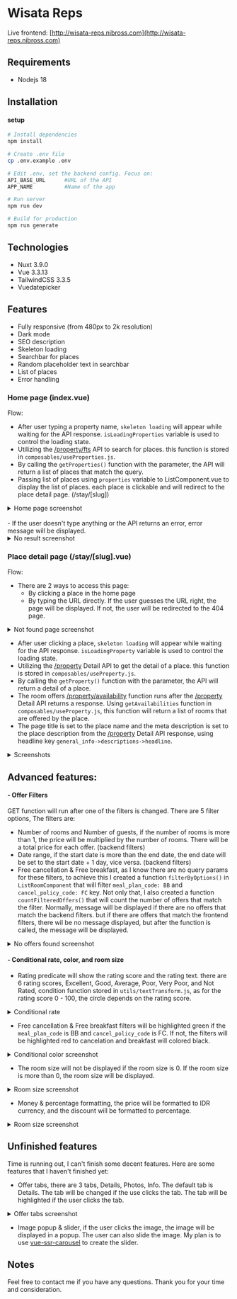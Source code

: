 # Wisata Reps

Live frontend: [http://wisata-reps.nibross.com](http://wisata-reps.nibross.com)

## Requirements

- Nodejs 18

## Installation

#### setup
```bash
# Install dependencies
npm install

# Create .env file
cp .env.example .env

# Edit .env, set the backend config. Focus on:
API_BASE_URL      #URL of the API
APP_NAME          #Name of the app

# Run server
npm run dev

# Build for production
npm run generate
```


## Technologies

- Nuxt 3.9.0
- Vue 3.3.13
- TailwindCSS 3.3.5
- Vuedatepicker

## Features

- Fully responsive (from 480px to 2k resolution)
- Dark mode
- SEO description
- Skeleton loading
- Searchbar for places
- Random placeholder text in searchbar
- List of places
- Error handling


### Home page (index.vue)

Flow:

- After user typing a property name, `skeleton loading` will appear while waiting for the API response. `isLoadingProperties` variable is used to control the loading state.
- Utilizing the [/property/fts](https://exterior-technical-test-api.vercel.app/property/fts?query=ibis+bandung) API to search for places. this function is stored in `composables/useProperties.js`.
- By calling the `getProperties()` function with the parameter, the API will return a list of places that match the query.
- Passing list of places using `properties` variable to ListComponent.vue to display the list of places. each place is clickable and will redirect to the place detail page. (/stay/[slug])

<details>

<summary>Home page screenshot</summary>
<img src="https://github.com/nibroos/wisata-reps/assets/73767596/fffa51fe-431c-4d67-8913-f430e33e9825/" />

</details>

<br>
- If the user doesn't type anything or the API returns an error, error message will be displayed.


<details>

<summary>No result screenshot</summary>
<img src="https://github.com/nibroos/wisata-reps/assets/73767596/f2732bfe-22ee-4e99-ab11-5eb2040260db/" />

</details>

### Place detail page (/stay/[slug].vue)

Flow:

- There are 2 ways to access this page:
    - By clicking a place in the home page
    - By typing the URL directly. If the user guesses the URL right, the page will be displayed. If not, the user will be redirected to the 404 page.
    
<details>

<summary>Not found page screenshot</summary>
<img src="https://github.com/nibroos/wisata-reps/assets/73767596/d1ca8062-5ca1-4e34-9e48-4a3d2a18b229/" />

</details>

- After user clicking a place, `skeleton loading` will appear while waiting for the API response. `isLoadingProperty` variable is used to control the loading state.
- Utilizing the [/property](https://exterior-technical-test-api.vercel.app/property?id=9000248877) Detail API to get the detail of a place. this function is stored in `composables/useProperty.js`.
- By calling the `getProperty()` function with the parameter, the API will return a detail of a place.
- The room offers [/property/availability](https://exterior-technical-test-api.vercel.app/property/availability/9000248877?checkin=2024-06-01&checkout=2024-06-03&number_of_room=1&guest_per_room=2) function runs after the [/property](https://exterior-technical-test-api.vercel.app/property?id=9000248877) Detail API returns a response. Using `getAvailabilities` function in `composables/useProperty.js`, this function will return a list of rooms that are offered by the place.
- The page title is set to the place name and the meta description is set to the place description from the [/property](https://exterior-technical-test-api.vercel.app/property?id=9000248877) Detail API response, using headline key `general_info->descriptions->headline`.

<details>

<summary>Screenshots</summary>
<img src="https://github.com/nibroos/wisata-reps/assets/73767596/ed2e9021-52b9-49d4-9458-592a0006cea8/" />

<img src="https://github.com/nibroos/wisata-reps/assets/73767596/2b6e0e29-1ccf-48da-9ac5-6589b149cc08" />

<img src="https://github.com/nibroos/wisata-reps/assets/73767596/51c61e51-dbb6-4f70-9183-9a92b473a96f"/>

<img src="https://github.com/nibroos/wisata-reps/assets/73767596/27bb0bc7-b735-4b31-8f35-3b82aa8a3bbe"/>

<img src="https://github.com/nibroos/wisata-reps/assets/73767596/aa5c625b-8667-4109-b18b-12d9c2aad21f"/>

</details>

## Advanced features:
#### - Offer Filters
GET function will run after one of the filters is changed. There are 5 filter options, The filters are:
- Number of rooms and Number of guests, if the number of rooms is more than 1, the price will be multiplied by the number of rooms. There will be a total price for each offer. (backend filters)
- Date range, if the start date is more than the end date, the end date will be set to the start date + 1 day, vice versa. (backend filters)
- Free cancellation & Free breakfast, as I know there are no query params for these filters, to achieve this I created a function `filterByOptions()` in `ListRoomComponent` that will filter `meal_plan_code: BB` and `cancel_policy_code: FC` key. Not only that, I also created a function `countFilteredOffers()` that will count the number of offers that match the filter. Normally, message will be displayed if there are no offers that match the backend filters. but if there are offers that match the frontend filters, there wil be no message displayed, but after the function is called, the message will be displayed.

<details>

<summary>No offers found screenshot</summary>
<img src="https://github.com/nibroos/wisata-reps/assets/73767596/d2ce82e6-0754-4737-9dee-89620a856df4/" />


</details>

#### - Conditional rate, color, and room size

- Rating predicate will show the rating score and the rating text. there are 6 rating scores, Excellent, Good, Average, Poor, Very Poor, and Not Rated, condition function stored in `utils/textTransform.js`, as for the rating score 0 - 100, the circle depends on the rating score. 

<details>

<summary>Conditional rate</summary>

<img src="https://github.com/nibroos/wisata-reps/assets/73767596/6c1bf3f2-e127-487b-9863-cbb3e6ec0723" />

</details>

- Free cancellation & Free breakfast filters will be highlighted green if the `meal_plan_code` is BB and `cancel_policy_code` is FC. If not, the filters will be highlighted red to cancelation and breakfast will colored black.

<details>

<summary>Conditional color screenshot</summary>

<img src="https://github.com/nibroos/wisata-reps/assets/73767596/0d44b98d-1c59-4185-9859-0e73a461f36b" />

</details>

- The room size will not be displayed if the room size is 0. If the room size is more than 0, the room size will be displayed.

<details>

<summary>Room size screenshot</summary>

<img src="https://github.com/nibroos/wisata-reps/assets/73767596/0095dc7d-f157-4e0a-8c41-aa5bff3b8a70" />

</details>

- Money & percentage formatting, the price will be formatted to IDR currency, and the discount will be formatted to percentage.

<details>

<summary>Room size screenshot</summary>

<img src="https://github.com/nibroos/wisata-reps/assets/73767596/f6cd5e47-bea2-4b73-b5a9-45728631d640" />

</details>

## Unfinished features

Time is running out, I can't finish some decent features. Here are some features that I haven't finished yet:

- Offer tabs, there are 3 tabs, Details, Photos, Info. The default tab is Details. The tab will be changed if the use clicks the tab. The tab will be highlighted if the user clicks the tab.

<details>

<summary>Offer tabs screenshot</summary>

<img src="https://github.com/nibroos/wisata-reps/assets/73767596/7a462ad9-3f66-4e6e-9bec-671b4a0715d8" />

</details>

- Image popup & slider, if the user clicks the image, the image will be displayed in a popup. The user can also slide the image. My plan is to use [vue-ssr-carousel](https://www.npmjs.com/package/vue-ssr-carousel) to create the slider.


## Notes

Feel free to contact me if you have any questions. Thank you for your time and consideration.